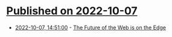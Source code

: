 # [Published on 2022-10-07](index.md)

* [2022-10-07, 14:51:00](https://lobste.rs/s/1ru8ni/future_web_is_on_edge) - [The Future of the Web is on the Edge](https://deno.com/blog/the-future-of-web-is-on-the-edge)
